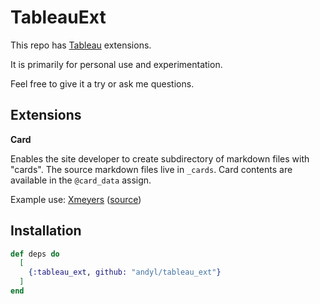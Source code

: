 # TableauExt

This repo has [Tableau](https://github.com/elixir-tools/tableau) extensions. 

It is primarily for personal use and experimentation.

Feel free to give it a try or ask me questions.

## Extensions 

**Card** 

Enables the site developer to create subdirectory of markdown files with
"cards".   The source markdown files live in `_cards`.  Card contents are
available in the `@card_data` assign.

Example use: [Xmeyers](https://andyl.github.io/xmeyers)
([source](https://github.com/andyl/xmeyers))

## Installation

```elixir
def deps do
  [
    {:tableau_ext, github: "andyl/tableau_ext"}
  ]
end
```

